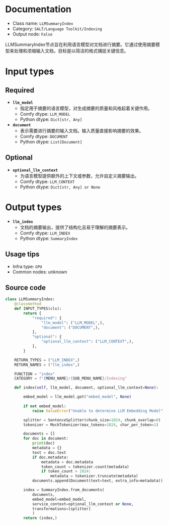 
# Documentation
- Class name: `LLMSummaryIndex`
- Category: `SALT/Language Toolkit/Indexing`
- Output node: `False`

LLMSummaryIndex节点旨在利用语言模型对文档进行摘要。它通过使用摘要模型来处理和浓缩输入文档，目标是以简洁的格式捕捉关键信息。

# Input types
## Required
- **`llm_model`**
    - 指定用于摘要的语言模型，对生成摘要的质量和风格起着关键作用。
    - Comfy dtype: `LLM_MODEL`
    - Python dtype: `Dict[str, Any]`
- **`document`**
    - 表示需要进行摘要的输入文档。输入质量直接影响摘要的效果。
    - Comfy dtype: `DOCUMENT`
    - Python dtype: `List[Document]`
## Optional
- **`optional_llm_context`**
    - 为语言模型提供额外的上下文或参数，允许自定义摘要输出。
    - Comfy dtype: `LLM_CONTEXT`
    - Python dtype: `Dict[str, Any] or None`

# Output types
- **`llm_index`**
    - 文档的摘要输出，提供了结构化且易于理解的摘要表示。
    - Comfy dtype: `LLM_INDEX`
    - Python dtype: `SummaryIndex`


## Usage tips
- Infra type: `GPU`
- Common nodes: unknown


## Source code
```python
class LLMSummaryIndex:
    @classmethod
    def INPUT_TYPES(cls):
        return {
            "required": {
                "llm_model": ("LLM_MODEL",),
                "document": ("DOCUMENT",),
            },
            "optional": {
                "optional_llm_context": ("LLM_CONTEXT",),
            },
        }

    RETURN_TYPES = ("LLM_INDEX",)
    RETURN_NAMES = ("llm_index",)

    FUNCTION = "index"
    CATEGORY = f"{MENU_NAME}/{SUB_MENU_NAME}/Indexing"

    def index(self, llm_model, document, optional_llm_context=None):

        embed_model = llm_model.get("embed_model", None)
        
        if not embed_model:
            raise ValueError("Unable to determine LLM Embedding Model")

        splitter = SentenceSplitter(chunk_size=1024, chunk_overlap=0)
        tokenizer = MockTokenizer(max_tokens=1024, char_per_token=1)

        documents = []
        for doc in document:
            print(doc)
            metadata = {}
            text = doc.text
            if doc.metadata:
                metadata = doc.metadata
                token_count = tokenizer.count(metadata)
                if token_count > 1024:
                    metadata = tokenizer.truncate(metadata)
            documents.append(Document(text=text, extra_info=metadata))

        index = SummaryIndex.from_documents(
            documents, 
            embed_model=embed_model, 
            service_context=optional_llm_context or None,
            transformations=[splitter]
            )
        return (index,)

```
